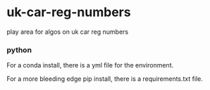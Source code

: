 # uk-car-reg-numbers
play area for algos on uk car reg numbers

### python
For a conda install, there is a yml file for the environment.

For a more bleeding edge pip install, there is a requirements.txt file.
